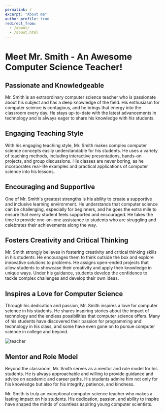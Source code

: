 ```yaml
---
permalink: /
excerpt: "About me"
author_profile: true
redirect_from: 
  - /about/
  - /about.html
---
```



# Meet Mr. Smith - An Awesome Computer Science Teacher!

## Passionate and Knowledgeable



Mr. Smith is an extraordinary computer science teacher who is passionate about his subject and has a deep knowledge of the field. His enthusiasm for computer science is contagious, and he brings that energy into the classroom every day. He stays up-to-date with the latest advancements in technology and is always eager to share his knowledge with his students.

## Engaging Teaching Style

With his engaging teaching style, Mr. Smith makes complex computer science concepts easily understandable for his students. He uses a variety of teaching methods, including interactive presentations, hands-on projects, and group discussions. His classes are never boring, as he incorporates real-life examples and practical applications of computer science into his lessons.

## Encouraging and Supportive

One of Mr. Smith's greatest strengths is his ability to create a supportive and inclusive learning environment. He understands that computer science can be challenging, especially for beginners, and he goes the extra mile to ensure that every student feels supported and encouraged. He takes the time to provide one-on-one assistance to students who are struggling and celebrates their achievements along the way.

## Fosters Creativity and Critical Thinking

Mr. Smith strongly believes in fostering creativity and critical thinking skills in his students. He encourages them to think outside the box and explore innovative solutions to problems. He assigns open-ended projects that allow students to showcase their creativity and apply their knowledge in unique ways. Under his guidance, students develop the confidence to tackle complex challenges and develop their own ideas.

## Inspires a Love for Computer Science

Through his dedication and passion, Mr. Smith inspires a love for computer science in his students. He shares inspiring stories about the impact of technology and the endless possibilities that computer science offers. Many of his students have discovered their passion for programming and technology in his class, and some have even gone on to pursue computer science in college and beyond.

![teacher](https://media.istockphoto.com/id/109724174/photo/first-grader.jpg?s=2048x2048&w=is&k=20&c=ev6CMTJJdoUH90kYnFleh38wMcBcyFhBj877RMeqvb8=)

## Mentor and Role Model

Beyond the classroom, Mr. Smith serves as a mentor and role model for his students. He is always approachable and willing to provide guidance and advice on academic and career paths. His students admire him not only for his knowledge but also for his integrity, patience, and kindness.

Mr. Smith is truly an exceptional computer science teacher who makes a lasting impact on his students. His dedication, passion, and ability to inspire have shaped the minds of countless aspiring young computer scientists.
